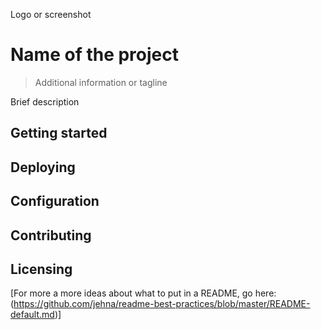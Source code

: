 Logo or screenshot

# Name of the project
> Additional information or tagline

Brief description

## Getting started

## Deploying

## Configuration

## Contributing

## Licensing

[For more a more ideas about what to put in a README, go here: (https://github.com/jehna/readme-best-practices/blob/master/README-default.md)]
